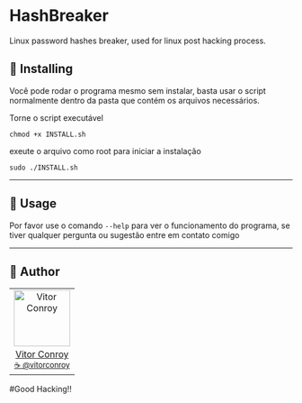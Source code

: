 # HashBreaker
Linux password hashes breaker, used for linux post hacking process.

## 💾 Installing

Você pode rodar o programa mesmo sem instalar, basta usar o script normalmente dentro da pasta que contém os arquivos necessários.

Torne o script executável
```
chmod +x INSTALL.sh
```
exeute o arquivo como root para iniciar a instalação
```
sudo ./INSTALL.sh
```
---

## 🔨 Usage

Por favor use o comando <code>--help</code> para ver o funcionamento do programa, se tiver qualquer pergunta ou sugestão entre em contato comigo

---

## 📖 Author
<table>
  <tr>
    <td  align=center>
        <img src="https://avatars0.githubusercontent.com/u/64869691?s=460&u=55a251a576b8f0a784a65c555a6da34eefeb9f1a&v=4" width="100px" alt="Vitor Conroy">
        <a href="https://github.com/str4vinsk">
          <br>
            Vitor Conroy
          </br>
        </a>
        <sub>
          <a href="https://www.instagram.com/vitorconroy/" alt="instagram">
            ☕️ @vitorconroy
          </a>
        </sub>
    </td>
  </tr>
</table>


#Good Hacking!!
